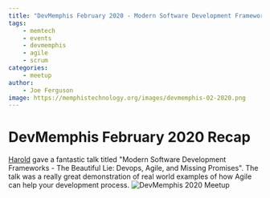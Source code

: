 ```yaml
---
title: "DevMemphis February 2020 - Modern Software Development Frameworks"
tags:
    - memtech
    - events
    - devmemphis
    - agile
    - scrum
categories:
    - meetup
author:
    - Joe Ferguson
image: https://memphistechnology.org/images/devmemphis-02-2020.png
---
```


<h1>DevMemphis February 2020 Recap</h1>
<a href="" target="_blank">Harold</a> gave a fantastic talk titled "Modern Software Development Frameworks - The Beautiful Lie: Devops, Agile, and Missing Promises".
The talk was a really great demonstration of real world examples of how Agile can help your development process. 

<img src="https://memphistechnology.org/images/devmemphis-02-2020.png" alt="DevMemphis 2020 Meetup">